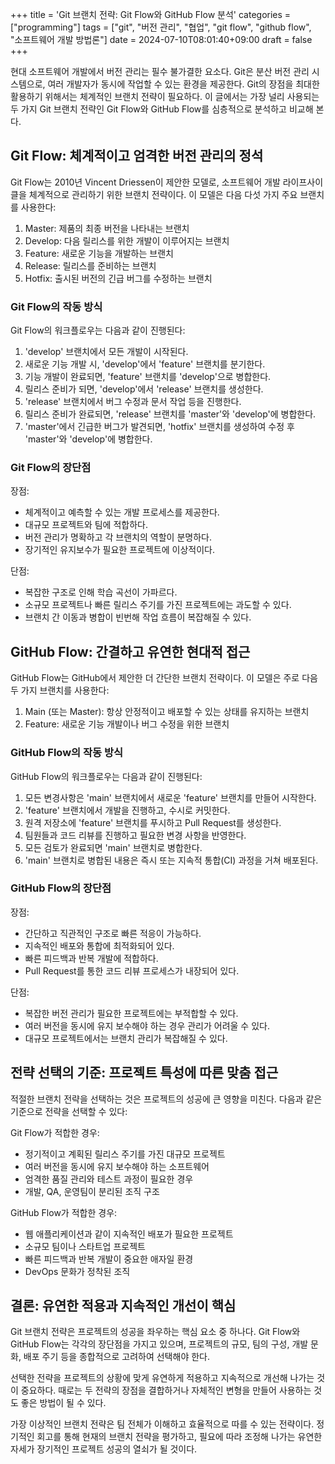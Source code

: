 +++
title = 'Git 브랜치 전략: Git Flow와 GitHub Flow 분석'
categories = ["programming"]
tags = ["git", "버전 관리", "협업", "git flow", "github flow", "소프트웨어 개발 방법론"]
date = 2024-07-10T08:01:40+09:00
draft = false
+++

현대 소프트웨어 개발에서 버전 관리는 필수 불가결한 요소다. Git은 분산 버전 관리 시스템으로, 여러 개발자가 동시에 작업할 수 있는 환경을 제공한다. Git의 장점을 최대한 활용하기 위해서는 체계적인 브랜치 전략이 필요하다. 이 글에서는 가장 널리 사용되는 두 가지 Git 브랜치 전략인 Git Flow와 GitHub Flow를 심층적으로 분석하고 비교해 본다.

## Git Flow: 체계적이고 엄격한 버전 관리의 정석

Git Flow는 2010년 Vincent Driessen이 제안한 모델로, 소프트웨어 개발 라이프사이클을 체계적으로 관리하기 위한 브랜치 전략이다. 이 모델은 다음 다섯 가지 주요 브랜치를 사용한다:

1. Master: 제품의 최종 버전을 나타내는 브랜치
2. Develop: 다음 릴리스를 위한 개발이 이루어지는 브랜치
3. Feature: 새로운 기능을 개발하는 브랜치
4. Release: 릴리스를 준비하는 브랜치
5. Hotfix: 출시된 버전의 긴급 버그를 수정하는 브랜치

### Git Flow의 작동 방식

Git Flow의 워크플로우는 다음과 같이 진행된다:

1. 'develop' 브랜치에서 모든 개발이 시작된다.
2. 새로운 기능 개발 시, 'develop'에서 'feature' 브랜치를 분기한다.
3. 기능 개발이 완료되면, 'feature' 브랜치를 'develop'으로 병합한다.
4. 릴리스 준비가 되면, 'develop'에서 'release' 브랜치를 생성한다.
5. 'release' 브랜치에서 버그 수정과 문서 작업 등을 진행한다.
6. 릴리스 준비가 완료되면, 'release' 브랜치를 'master'와 'develop'에 병합한다.
7. 'master'에서 긴급한 버그가 발견되면, 'hotfix' 브랜치를 생성하여 수정 후 'master'와 'develop'에 병합한다.

### Git Flow의 장단점

장점:

-   체계적이고 예측할 수 있는 개발 프로세스를 제공한다.
-   대규모 프로젝트와 팀에 적합하다.
-   버전 관리가 명확하고 각 브랜치의 역할이 분명하다.
-   장기적인 유지보수가 필요한 프로젝트에 이상적이다.

단점:

-   복잡한 구조로 인해 학습 곡선이 가파르다.
-   소규모 프로젝트나 빠른 릴리스 주기를 가진 프로젝트에는 과도할 수 있다.
-   브랜치 간 이동과 병합이 빈번해 작업 흐름이 복잡해질 수 있다.

## GitHub Flow: 간결하고 유연한 현대적 접근

GitHub Flow는 GitHub에서 제안한 더 간단한 브랜치 전략이다. 이 모델은 주로 다음 두 가지 브랜치를 사용한다:

1. Main (또는 Master): 항상 안정적이고 배포할 수 있는 상태를 유지하는 브랜치
2. Feature: 새로운 기능 개발이나 버그 수정을 위한 브랜치

### GitHub Flow의 작동 방식

GitHub Flow의 워크플로우는 다음과 같이 진행된다:

1. 모든 변경사항은 'main' 브랜치에서 새로운 'feature' 브랜치를 만들어 시작한다.
2. 'feature' 브랜치에서 개발을 진행하고, 수시로 커밋한다.
3. 원격 저장소에 'feature' 브랜치를 푸시하고 Pull Request를 생성한다.
4. 팀원들과 코드 리뷰를 진행하고 필요한 변경 사항을 반영한다.
5. 모든 검토가 완료되면 'main' 브랜치로 병합한다.
6. 'main' 브랜치로 병합된 내용은 즉시 또는 지속적 통합(CI) 과정을 거쳐 배포된다.

### GitHub Flow의 장단점

장점:

-   간단하고 직관적인 구조로 빠른 적응이 가능하다.
-   지속적인 배포와 통합에 최적화되어 있다.
-   빠른 피드백과 반복 개발에 적합하다.
-   Pull Request를 통한 코드 리뷰 프로세스가 내장되어 있다.

단점:

-   복잡한 버전 관리가 필요한 프로젝트에는 부적합할 수 있다.
-   여러 버전을 동시에 유지 보수해야 하는 경우 관리가 어려울 수 있다.
-   대규모 프로젝트에서는 브랜치 관리가 복잡해질 수 있다.

## 전략 선택의 기준: 프로젝트 특성에 따른 맞춤 접근

적절한 브랜치 전략을 선택하는 것은 프로젝트의 성공에 큰 영향을 미친다. 다음과 같은 기준으로 전략을 선택할 수 있다:

Git Flow가 적합한 경우:

-   정기적이고 계획된 릴리스 주기를 가진 대규모 프로젝트
-   여러 버전을 동시에 유지 보수해야 하는 소프트웨어
-   엄격한 품질 관리와 테스트 과정이 필요한 경우
-   개발, QA, 운영팀이 분리된 조직 구조

GitHub Flow가 적합한 경우:

-   웹 애플리케이션과 같이 지속적인 배포가 필요한 프로젝트
-   소규모 팀이나 스타트업 프로젝트
-   빠른 피드백과 반복 개발이 중요한 애자일 환경
-   DevOps 문화가 정착된 조직

## 결론: 유연한 적용과 지속적인 개선이 핵심

Git 브랜치 전략은 프로젝트의 성공을 좌우하는 핵심 요소 중 하나다. Git Flow와 GitHub Flow는 각각의 장단점을 가지고 있으며, 프로젝트의 규모, 팀의 구성, 개발 문화, 배포 주기 등을 종합적으로 고려하여 선택해야 한다.

선택한 전략을 프로젝트의 상황에 맞게 유연하게 적용하고 지속적으로 개선해 나가는 것이 중요하다. 때로는 두 전략의 장점을 결합하거나 자체적인 변형을 만들어 사용하는 것도 좋은 방법이 될 수 있다.

가장 이상적인 브랜치 전략은 팀 전체가 이해하고 효율적으로 따를 수 있는 전략이다. 정기적인 회고를 통해 현재의 브랜치 전략을 평가하고, 필요에 따라 조정해 나가는 유연한 자세가 장기적인 프로젝트 성공의 열쇠가 될 것이다.
